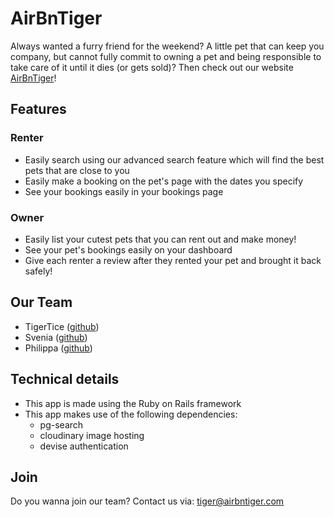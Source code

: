 # AirBnTiger

Always wanted a furry friend for the weekend? A little pet that can keep you company, but cannot fully commit to owning a pet and being responsible to take care of it until it dies (or gets sold)? Then check out our website [AirBnTiger](https://airbntiger.herokuapp.com)!

## Features

### Renter
- Easily search using our advanced search feature which will find the best pets that are close to you
- Easily make a booking on the pet's page with the dates you specify
- See your bookings easily in your bookings page

### Owner
- Easily list your cutest pets that you can rent out and make money!
- See your pet's bookings easily on your dashboard
- Give each renter a review after they rented your pet and brought it back safely!

## Our Team

- TigerTice ([github](https://github.com/TravelingTice))
- Svenia ([github](https://github.com/Svwurm))
- Philippa ([github](https://github.com/P-Graeve))

## Technical details

- This app is made using the Ruby on Rails framework
- This app makes use of the following dependencies:
  - pg-search
  - cloudinary image hosting
  - devise authentication

## Join

Do you wanna join our team? Contact us via: [tiger@airbntiger.com](mailto:tiger@airbntiger.com)